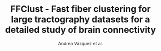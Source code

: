 ---
cat: gaia
subcat: ginkgo
bestof: false
author: Andrea Vázquez et al.
title: FFClust - Fast fiber clustering for large tractography datasets for a detailed study of brain connectivity
journal: NeuroImage
year: 2020
type: article
url: https -//www.sciencedirect.com/science/article/pii/S1053811920305565
doi: 10.1016/j.neuroimage.2020.117070
---